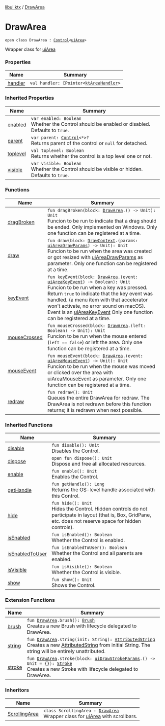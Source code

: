[libui.ktx](../index.md) / [DrawArea](./index.md)

# DrawArea

`open class DrawArea : `[`Control`](../-control/index.md)`<`[`uiArea`](../../libui/ui-area.md)`>`

Wrapper class for [uiArea](../../libui/ui-area.md)

### Properties

| Name | Summary |
|---|---|
| [handler](handler.md) | `val handler: CPointer<`[`ktAreaHandler`](../../libui/kt-area-handler/index.md)`>` |

### Inherited Properties

| Name | Summary |
|---|---|
| [enabled](../-control/enabled.md) | `var enabled: Boolean`<br>Whether the Control should be enabled or disabled. Defaults to `true`. |
| [parent](../-control/parent.md) | `var parent: `[`Control`](../-control/index.md)`<*>?`<br>Returns parent of the control or `null` for detached. |
| [toplevel](../-control/toplevel.md) | `val toplevel: Boolean`<br>Returns whether the control is a top level one or not. |
| [visible](../-control/visible.md) | `var visible: Boolean`<br>Whether the Control should be visible or hidden. Defaults to `true`. |

### Functions

| Name | Summary |
|---|---|
| [dragBroken](drag-broken.md) | `fun dragBroken(block: `[`DrawArea`](./index.md)`.() -> Unit): Unit`<br>Funcion to be run to indicate that a drag should be ended. Only implemented on Windows. Only one function can be registered at a time. |
| [draw](draw.md) | `fun draw(block: `[`DrawContext`](../-draw-context.md)`.(params: `[`uiAreaDrawParams`](../../libui/ui-area-draw-params/index.md)`) -> Unit): Unit`<br>Funcion to be run when the area was created or got resized with [uiAreaDrawParams](../../libui/ui-area-draw-params/index.md) as parameter. Only one function can be registered at a time. |
| [keyEvent](key-event.md) | `fun keyEvent(block: `[`DrawArea`](./index.md)`.(event: `[`uiAreaKeyEvent`](../../libui/ui-area-key-event/index.md)`) -> Boolean): Unit`<br>Funcion to be run when a key was pressed. Return `true` to indicate that the key event was handled. (a menu item with that accelerator won't activate, no error sound on macOS). Event is an [uiAreaKeyEvent](../../libui/ui-area-key-event/index.md) Only one function can be registered at a time. |
| [mouseCrossed](mouse-crossed.md) | `fun mouseCrossed(block: `[`DrawArea`](./index.md)`.(left: Boolean) -> Unit): Unit`<br>Funcion to be run when the mouse entered (`left == false`) or left the area. Only one function can be registered at a time. |
| [mouseEvent](mouse-event.md) | `fun mouseEvent(block: `[`DrawArea`](./index.md)`.(event: `[`uiAreaMouseEvent`](../../libui/ui-area-mouse-event/index.md)`) -> Unit): Unit`<br>Funcion to be run when the mouse was moved or clicked over the area with [uiAreaMouseEvent](../../libui/ui-area-mouse-event/index.md) as parameter. Only one function can be registered at a time. |
| [redraw](redraw.md) | `fun redraw(): Unit`<br>Queues the entire DrawArea for redraw. The DrawArea is not redrawn before this function returns; it is redrawn when next possible. |

### Inherited Functions

| Name | Summary |
|---|---|
| [disable](../-control/disable.md) | `fun disable(): Unit`<br>Disables the Control. |
| [dispose](../-control/dispose.md) | `open fun dispose(): Unit`<br>Dispose and free all allocated resources. |
| [enable](../-control/enable.md) | `fun enable(): Unit`<br>Enables the Control. |
| [getHandle](../-control/get-handle.md) | `fun getHandle(): Long`<br>Returns the OS-level handle associated with this Control. |
| [hide](../-control/hide.md) | `fun hide(): Unit`<br>Hides the Control. Hidden controls do not participate in layout (that is, Box, GridPane, etc. does not reserve space for hidden controls). |
| [isEnabled](../-control/is-enabled.md) | `fun isEnabled(): Boolean`<br>Whether the Control is enabled. |
| [isEnabledToUser](../-control/is-enabled-to-user.md) | `fun isEnabledToUser(): Boolean`<br>Whether the Control and all parents are enabled. |
| [isVisible](../-control/is-visible.md) | `fun isVisible(): Boolean`<br>Whether the Control is visible. |
| [show](../-control/show.md) | `fun show(): Unit`<br>Shows the Control. |

### Extension Functions

| Name | Summary |
|---|---|
| [brush](../brush.md) | `fun `[`DrawArea`](./index.md)`.brush(): `[`Brush`](../-brush/index.md)<br>Creates a new Brush with lifecycle delegated to DrawArea. |
| [string](../string.md) | `fun `[`DrawArea`](./index.md)`.string(init: String): `[`AttributedString`](../-attributed-string/index.md)<br>Creates a new [AttributedString](../-attributed-string/index.md) from initial String. The string will be entirely unattributed. |
| [stroke](../stroke.md) | `fun `[`DrawArea`](./index.md)`.stroke(block: `[`uiDrawStrokeParams`](../../libui/ui-draw-stroke-params/index.md)`.() -> Unit = {}): `[`Stroke`](../-stroke/index.md)<br>Creates a new Stroke with lifecycle delegated to DrawArea. |

### Inheritors

| Name | Summary |
|---|---|
| [ScrollingArea](../-scrolling-area/index.md) | `class ScrollingArea : `[`DrawArea`](./index.md)<br>Wrapper class for [uiArea](../../libui/ui-area.md) with scrollbars. |
